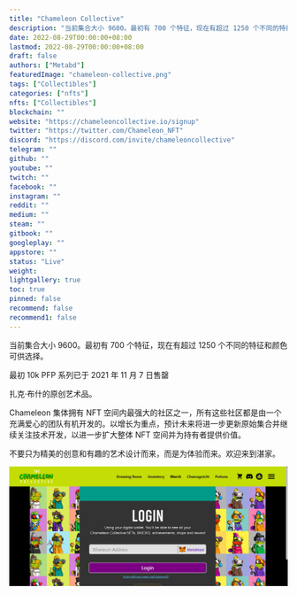 ```yaml
---
title: "Chameleon Collective"
description: "当前集合大小 9600。最初有 700 个特征，现在有超过 1250 个不同的特征和颜色可供选择。"
date: 2022-08-29T00:00:00+08:00
lastmod: 2022-08-29T00:00:00+08:00
draft: false
authors: ["Metabd"]
featuredImage: "chameleon-collective.png"
tags: ["Collectibles"]
categories: ["nfts"]
nfts: ["Collectibles"]
blockchain: ""
website: "https://chameleoncollective.io/signup"
twitter: "https://twitter.com/Chameleon_NFT"
discord: "https://discord.com/invite/chameleoncollective"
telegram: ""
github: ""
youtube: ""
twitch: ""
facebook: ""
instagram: ""
reddit: ""
medium: ""
steam: ""
gitbook: ""
googleplay: ""
appstore: ""
status: "Live"
weight: 
lightgallery: true
toc: true
pinned: false
recommend: false
recommend1: false
---
```

当前集合大小 9600。最初有 700 个特征，现在有超过 1250 个不同的特征和颜色可供选择。

最初 10k PFP 系列已于 2021 年 11 月 7 日售罄

扎克·布什的原创艺术品。

Chameleon 集体拥有 NFT 空间内最强大的社区之一，所有这些社区都是由一个充满爱心的团队有机开发的。以增长为重点，预计未来将进一步更新原始集合并继续关注技术开发，以进一步扩大整体 NFT 空间并为持有者提供价值。

不要只为精美的创意和有趣的艺术设计而来，而是为体验而来。欢迎来到湛家。

![nft](6141321_new.png)